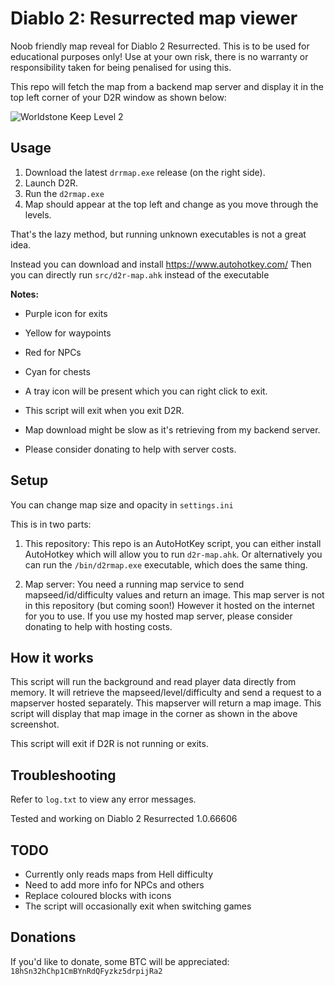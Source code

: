 # Diablo 2: Resurrected map viewer

Noob friendly map reveal for Diablo 2 Resurrected.
This is to be used for educational purposes only!
Use at your own risk, there is no warranty or responsibility taken for being penalised for using this.

This repo will fetch the map from a backend map server and display it in the top left corner of your D2R window as shown below:

![Worldstone Keep Level 2](worldstonekeep2.png)

## Usage

1. Download the latest `drrmap.exe` release (on the right side).
2. Launch D2R.
3. Run the `d2rmap.exe`
4. Map should appear at the top left and change as you move through the levels.

That's the lazy method, but running unknown executables is not a great idea.

Instead you can download and install <https://www.autohotkey.com/>
Then you can directly run `src/d2r-map.ahk` instead of the executable

**Notes:**

- Purple icon for exits  
- Yellow for waypoints  
- Red for NPCs  
- Cyan for chests

- A tray icon will be present which you can right click to exit.
- This script will exit when you exit D2R.
- Map download might be slow as it's retrieving from my backend server.
- Please consider donating to help with server costs.

## Setup

You can change map size and opacity in `settings.ini`  

This is in two parts:

1. This repository:
This repo is an AutoHotKey script, you can either install AutoHotkey which will allow you to run `d2r-map.ahk`.
Or alternatively you can run the `/bin/d2rmap.exe` executable, which does the same thing.

2. Map server:
You need a running map service to send mapseed/id/difficulty values and return an image.
This map server is not in this repository (but coming soon!)
However it hosted on the internet for you to use.
If you use my hosted map server, please consider donating to help with hosting costs.

## How it works

This script will run the background and read player data directly from memory.
It will retrieve the mapseed/level/difficulty and send a request to a mapserver hosted separately.
This mapserver will return a map image.
This script will display that map image in the corner as shown in the above screenshot.

This script will exit if D2R is not running or exits.

## Troubleshooting

Refer to `log.txt` to view any error messages.

Tested and working on Diablo 2 Resurrected 1.0.66606

## TODO

- Currently only reads maps from Hell difficulty  
- Need to add more info for NPCs and others
- Replace coloured blocks with icons
- The script will occasionally exit when switching games

## Donations

If you'd like to donate, some BTC will be appreciated:  
`18hSn32hChp1CmBYnRdQFyzkz5drpijRa2`  
